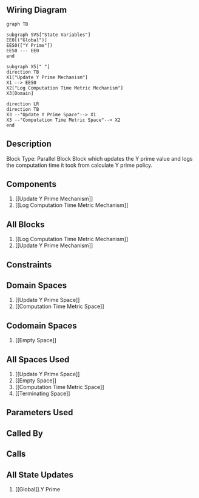 ## Wiring Diagram

```mermaid
graph TB

subgraph SVS["State Variables"]
EE0[("Global")]
EES0(["Y Prime"])
EES0 --- EE0
end

subgraph X5[" "]
direction TB
X1["Update Y Prime Mechanism"]
X1 --> EES0
X2["Log Computation Time Metric Mechanism"]
X3[Domain]

direction LR
direction TB
X3 --"Update Y Prime Space"--> X1
X3 --"Computation Time Metric Space"--> X2
end
```

## Description

Block Type: Parallel Block
Block which updates the Y prime value and logs the computation time it took from calculate Y prime policy.
## Components
1. [[Update Y Prime Mechanism]]
2. [[Log Computation Time Metric Mechanism]]

## All Blocks
1. [[Log Computation Time Metric Mechanism]]
2. [[Update Y Prime Mechanism]]

## Constraints

## Domain Spaces
1. [[Update Y Prime Space]]
2. [[Computation Time Metric Space]]

## Codomain Spaces
1. [[Empty Space]]

## All Spaces Used
1. [[Update Y Prime Space]]
2. [[Empty Space]]
3. [[Computation Time Metric Space]]
4. [[Terminating Space]]

## Parameters Used

## Called By

## Calls

## All State Updates
1. [[Global]].Y Prime

